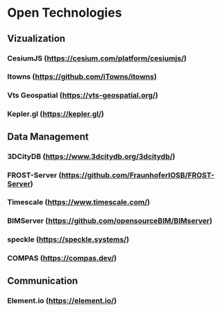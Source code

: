 # Open Technologies
## Vizualization
### CesiumJS (https://cesium.com/platform/cesiumjs/)
### Itowns (https://github.com/iTowns/itowns)
### Vts Geospatial (https://vts-geospatial.org/)
### Kepler.gl (https://kepler.gl/)
## Data Management
### 3DCityDB (https://www.3dcitydb.org/3dcitydb/)
### FROST-Server (https://github.com/FraunhoferIOSB/FROST-Server)
### Timescale (https://www.timescale.com/)
### BIMServer (https://github.com/opensourceBIM/BIMserver)
### speckle (https://speckle.systems/)
### COMPAS (https://compas.dev/)
## Communication
### Element.io (https://element.io/)
